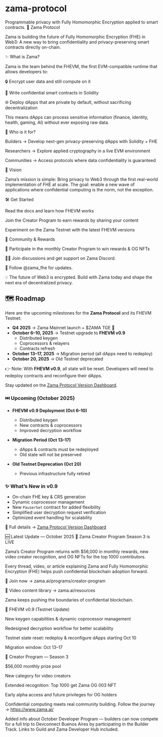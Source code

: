 # zama-protocol
Programmable privacy with Fully Homomorphic Encryption applied to smart contracts.
🔐 Zama Protocol

Zama is building the future of Fully Homomorphic Encryption (FHE) in Web3:
A new way to bring confidentiality and privacy-preserving smart contracts directly on-chain.

✨ What is Zama?

Zama is the team behind the FHEVM, the first EVM-compatible runtime that allows developers to:

🔒 Encrypt user data and still compute on it

📜 Write confidential smart contracts in Solidity

🌐 Deploy dApps that are private by default, without sacrificing decentralization

This means dApps can process sensitive information (finance, identity, health, gaming, AI) without ever exposing raw data.

🎯 Who is it for?

Builders → Develop next-gen privacy-preserving dApps with Solidity + FHE

Researchers → Explore applied cryptography in a live EVM environment

Communities → Access protocols where data confidentiality is guaranteed

🚀 Vision

Zama’s mission is simple:
Bring privacy to Web3 through the first real-world implementation of FHE at scale.
The goal: enable a new wave of applications where confidential computing is the norm, not the exception.

🛠 Get Started

Read the docs
 and learn how FHEVM works

Join the Creator Program
 to earn rewards by sharing your content

Experiment on the Zama Testnet
 with the latest FHEVM versions

🎉 Community & Rewards

💎 Participate in the monthly Creator Program to win rewards & OG NFTs

🧑‍💻 Join discussions and get support on Zama Discord.

📢 Follow @zama_fhe for updates.

💡 The future of Web3 is encrypted.
Build with Zama today and shape the next era of decentralized privacy.

## 🗺 Roadmap  

Here are the upcoming milestones for the **Zama Protocol** and its FHEVM Testnet:  

- **Q4 2025** → Zama Mainnet launch + $ZAMA TGE 🎉  
- **October 6–10, 2025** → Testnet upgrade to **FHEVM v0.9**  
  - Distributed keygen  
  - Coprocessors & relayers  
  - Contracts refresh  
- **October 13–17, 2025** → Migration period (all dApps need to redeploy)  
- **October 20, 2025** → Old Testnet deprecated  

👉 Note: With **FHEVM v0.9**, all state will be reset. Developers will need to redeploy contracts and reconfigure their dApps.  

Stay updated on the [Zama Protocol Version Dashboard](https://www.zama.ai/roadmap).  


### ⏭️ Upcoming (October 2025)  
- **FHEVM v0.9 Deployment (Oct 6–10)**  
  - Distributed keygen  
  - New contracts & coprocessors  
  - Improved decryption workflow  

- **Migration Period (Oct 13–17)**  
  - dApps & contracts must be redeployed  
  - Old state will not be preserved  

- **Old Testnet Deprecation (Oct 20)**  
  - Previous infrastructure fully retired  

### ✨ What’s New in v0.9  
- On-chain FHE key & CRS generation  
- Dynamic coprocessor management  
- New `PauserSet` contract for added flexibility  
- Simplified user decryption request verification  
- Optimized event handling for scalability  

📖 Full details → [Zama Protocol Version Dashboard](https://www.zama.ai/programs/creator-program)


🆕 Latest Update — October 2025
🎨 Zama Creator Program Season 3 is LIVE

Zama’s Creator Program returns with $56,000 in monthly rewards, new video creator recognition, and OG NFTs for the top 1000 contributors.

Every thread, video, or article explaining Zama and Fully Homomorphic Encryption (FHE) helps push confidential blockchain adoption forward.

🔗 Join now → zama.ai/programs/creator-program

🎥 Video content library → zama.ai/resources


Zama keeps pushing the boundaries of confidential blockchain.

🔹 FHEVM v0.9 (Testnet Update)

New keygen capabilities & dynamic coprocessor management

Redesigned decryption workflow for better scalability

Testnet state reset: redeploy & reconfigure dApps starting Oct 10

Migration window: Oct 13–17

🔹 Creator Program — Season 3

$56,000 monthly prize pool

New category for video creators

Extended recognition: Top 1000 get Zama OG 003 NFT

Early alpha access and future privileges for OG holders

Confidential computing meets real community building.
Follow the journey → https://www.zama.ai/

Added info about October Developer Program — builders can now compete for a full trip to Devconnect Buenos Aires by participating in the Builder Track.
Links to Guild and Zama Developer Hub included.
